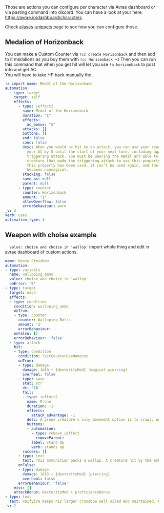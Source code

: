 Those are actions you can configure per character via Avrae dashboard or via pasting command into discord.
You can have a look at your here: https://avrae.io/dashboard/characters

Check [aliases-snippets](https://github.com/Landsil/Avrae-Customizations/blob/main/aliases-snippets.md) page to see how you can configure those.

## Medalion of Horizonback
You can make a Custom Counter via `!cc create Horizonback` and then add to it medalions as you buy them with `!cc Horizonback +1`
Then you can run this command that when you get hit will let you use `!a horizonback` to post info and get AC.    
You will have to take HP back manually tho.
```yaml
!a import name: Medal of the Horizonback
automation:
  - type: target
    target: self
    effects:
      - type: ieffect2
        name: Medal of the Horizonback
        duration: "1"
        effects:
          ac_bonus: "5"
        attacks: []
        buttons: []
        end: false
        conc: false
        desc: When you would be hit by an attack, you can use your reaction to increase
          your AC by 5 until the start of your next turn, including against the
          triggering attack. You must be wearing the medal and able to see the
          creature that made the triggering attack to use this property. Once
          this property has been used, it can’t be used again, and the medal
          becomes nonmagical.
        stacking: false
        save_as: null
        parent: null
      - type: counter
        counter: Horizonback
        amount: "1"
        allowOverflow: false
        errorBehaviour: warn
_v: 2
verb: uses
activation_type: 4
```

## Weapon with choise example    
`  value: choice and choice in 'wallop'` import whole thing and edit in avrae dashboard of custom actions.

```yaml
name: Heavy Crossbow
automation:
- type: variable
  name: walloping_ammo
  value: choice and choice in 'wallop'
  onError: '0'
- type: target
  target: each
  effects:
  - type: condition
    condition: walloping_ammo
    onTrue:
    - type: counter
      counter: Walloping Bolts
      amount: '1'
      errorBehaviour:
    onFalse: []
    errorBehaviour: 'false'
  - type: attack
    hit:
    - type: condition
      condition: lastCounterUsedAmount
      onTrue:
      - type: damage
        damage: 1d10 + {dexterityMod} [magical piercing]
        overheal: false
      - type: save
        stat: str
        dc: '10'
        fail:
        - type: ieffect2
          name: Prone
          duration: -1
          effects:
            attack_advantage: -1
          desc: A prone creature's only movement option is to crawl, unless it stands up and thereby ends the condition
          buttons:
          - automation:
            - type: remove_ieffect
              removeParent:
            label: Stand Up
            verb: stands up
        success: []
      - type: text
        text: This ammunition packs a wallop. A creature hit by the ammunition must succeed on a DC 10 Strength saving throw or be knocked prone.
      onFalse:
      - type: damage
        damage: 1d10 + {dexterityMod} [piercing]
        overheal: false
      errorBehaviour: 'false'
    miss: []
    attackBonus: dexterityMod + proficiencyBonus
- type: text
  text: Raifyire keeps his larger crossbow well oiled and maintained. On it in various places are various mementos.
_v: 2
```
